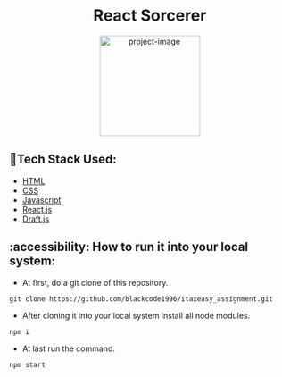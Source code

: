 <h1 align="center" id="title">React Sorcerer</h1>

<p align="center"><img src="https://github.com/blackcode1996/Portle_Assignment/assets/110044436/4d89bcd1-13ee-4a31-b446-b857aa7614cb" alt="project-image" width="180" height="180/"></p>


## :space_invader:Tech Stack Used:

  <ul>
    <li><a href="https://#/">HTML</a></li>
    <li><a href="https://#/">CSS</a></li>
    <li><a href="https://#/">Javascript</a></li>
    <li><a href="https://reactjs.org/">React.js</a></li>
    <li><a href="https://draftjs.org/">Draft.js</a></li>
  </ul>

## :accessibility: How to run it into your local system:

- At first, do a git clone of this repository.
```
git clone https://github.com/blackcode1996/itaxeasy_assignment.git
```
- After cloning it into your local system install all node modules.
```
npm i
```
- At last run the command.
```
npm start
```
